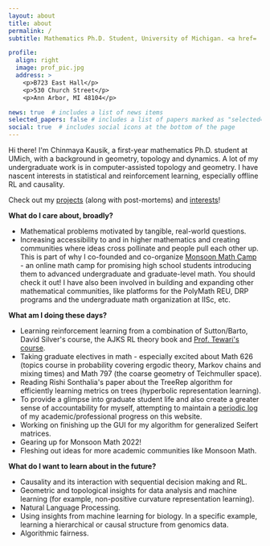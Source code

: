 ```yaml
---
layout: about
title: about
permalink: /
subtitle: Mathematics Ph.D. Student, University of Michigan. <a href= 'https://drive.google.com/file/d/1pV7LDvrkQnjGSgIWx_p1lZVHNNT9oOgp/view?usp=sharing'>Curriculum Vitae</a>.

profile:
  align: right
  image: prof_pic.jpg
  address: >
    <p>B723 East Hall</p>
    <p>530 Church Street</p>
    <p>Ann Arbor, MI 48104</p>

news: true  # includes a list of news items
selected_papers: false # includes a list of papers marked as "selected={true}"
social: true  # includes social icons at the bottom of the page
---
```


Hi there! I'm Chinmaya Kausik, a first-year mathematics Ph.D. student at UMich, with a background in geometry, topology and dynamics. A lot of my undergraduate work is in computer-assisted topology and geometry. I have nascent interests in statistical and reinforcement learning, especially offline RL and causality. 

Check out my [projects](projects) (along with post-mortems) and [interests](more)!

**What do I care about, broadly?** 
* Mathematical problems motivated by tangible, real-world questions.
* Increasing accessibility to and in higher mathematics and creating communities where ideas cross pollinate and people pull each other up. This is part of why I co-founded and co-organize [Monsoon Math Camp](https://www.monsoonmath.org) - an online math camp for promising high school students introducing them to advanced undergraduate and graduate-level math. You should check it out! I have also been involved in building and expanding other mathematical communities, like platforms for the PolyMath REU, DRP programs and the undergraduate math organization at IISc, etc.

**What am I doing these days?**
* Learning reinforcement learning from a combination of Sutton/Barto, David Silver's course, the AJKS RL theory book and [Prof. Tewari's course](https://ambujtewari.github.io/stats701-winter2021/). 
* Taking graduate electives in math - especially excited about Math 626 (topics course in probability covering ergodic theory, Markov chains and mixing times) and Math 797 (the coarse geometry of Teichmuller space).
* Reading Rishi Sonthalia's paper about the TreeRep algorithm for efficiently learning metrics on trees (hyperbolic representation learning).
* To provide a glimpse into graduate student life and also create a greater sense of accountability for myself, attempting to maintain a [periodic log](log) of my academic/professional progress on this website. 
* Working on finishing up the GUI for my algorithm for generalized Seifert matrices. 
* Gearing up for Monsoon Math 2022!
* Fleshing out ideas for more academic communities like Monsoon Math.

**What do I want to learn about in the future?**
* Causality and its interaction with sequential decision making and RL.
* Geometric and topological insights for data analysis and machine learning (for example, non-positive curvature representation learning).
* Natural Language Processing.
* Using insights from machine learning for biology. In a specific example, learning a hierarchical or causal structure from genomics data.
* Algorithmic fairness.
